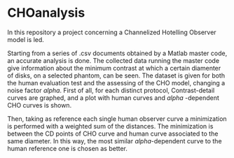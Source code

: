 # CHOanalysis

In this repository a project concerning a Channelized Hotelling Observer model is led.

Starting from a series of .csv documents obtained by a Matlab master code, an accurate analysis is done.
The collected data running the master code give information about the minimum contrast at which a certain diamenter of disks, on a selected phantom, can be seen. The dataset is given for both the human evaluation test and the assessing of the CHO model, changing a noise factor *alpha*. 
First of all, for each distinct protocol, Contrast-detail curves are graphed, and a plot with human curves and *alpha*
-dependent CHO curves is shown.

Then, taking as reference each single human observer curve a minimization is performed with a weighted sum of the distances. The minimization is between the CD points of CHO curve and human curve associated to the same diameter.
In this way, the most similar *alpha*-dependent curve to the human reference one is chosen as better. 